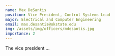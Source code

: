 ```yaml
---
name: Max DeSantis
position: Vice President, Control Systems Lead
major: Electrical and Computer Engineering
email: max.desantis@okstate.edu
img: /assets/img/officers/mdesantis.jpg
importance: 2
---
```

<!-- Description of the positions role and responsibilities -->
The vice president ...